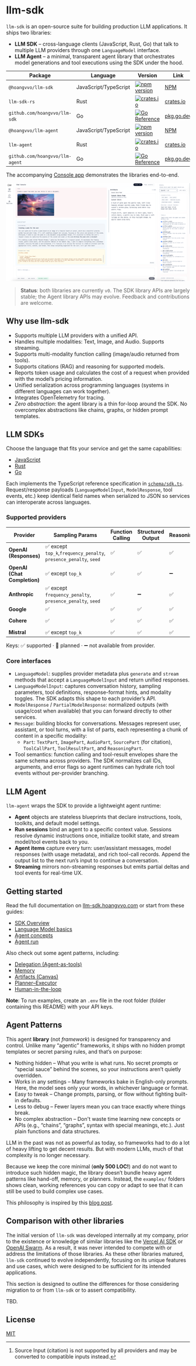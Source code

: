 # llm-sdk

`llm-sdk` is an open-source suite for building production LLM applications. It ships two libraries:

- **LLM SDK** – cross-language clients (JavaScript, Rust, Go) that talk to multiple LLM providers through one `LanguageModel` interface.
- **LLM Agent** – a minimal, transparent agent library that orchestrates model generations and tool executions using the SDK under the hood.

| Package                         | Language              | Version                                                                                                                                       | Link                                                                  |
| ------------------------------- | --------------------- | --------------------------------------------------------------------------------------------------------------------------------------------- | --------------------------------------------------------------------- |
| `@hoangvvo/llm-sdk`             | JavaScript/TypeScript | [![npm version](https://img.shields.io/npm/v/@hoangvvo/llm-sdk?style=flat-square)](https://www.npmjs.com/package/@hoangvvo/llm-sdk)           | [NPM](https://www.npmjs.com/package/@hoangvvo/llm-sdk)                |
| `llm-sdk-rs`                    | Rust                  | [![crates.io](https://img.shields.io/crates/v/llm-sdk-rs?style=flat-square)](https://crates.io/crates/llm-sdk-rs)                             | [crates.io](https://crates.io/crates/llm-sdk-rs)                      |
| `github.com/hoangvvo/llm-sdk`   | Go                    | [![Go Reference](https://pkg.go.dev/badge/github.com/hoangvvo/llm-sdk/sdk-go.svg)](https://pkg.go.dev/github.com/hoangvvo/llm-sdk/sdk-go)     | [pkg.go.dev](https://pkg.go.dev/github.com/hoangvvo/llm-sdk/sdk-go)   |
| `@hoangvvo/llm-agent`           | JavaScript/TypeScript | [![npm version](https://img.shields.io/npm/v/@hoangvvo/llm-agent?style=flat-square)](https://www.npmjs.com/package/@hoangvvo/llm-agent)       | [NPM](https://www.npmjs.com/package/@hoangvvo/llm-agent)              |
| `llm-agent`                     | Rust                  | [![crates.io](https://img.shields.io/crates/v/llm-agent?style=flat-square)](https://crates.io/crates/llm-agent)                               | [crates.io](https://crates.io/crates/llm-agent)                       |
| `github.com/hoangvvo/llm-agent` | Go                    | [![Go Reference](https://pkg.go.dev/badge/github.com/hoangvvo/llm-sdk/agent-go.svg)](https://pkg.go.dev/github.com/hoangvvo/llm-sdk/agent-go) | [pkg.go.dev](https://pkg.go.dev/github.com/hoangvvo/llm-sdk/agent-go) |

The accompanying [Console app](https://llm-sdk.hoangvvo.com/console/chat/) demonstrates the libraries end-to-end.

![Console Chat Application screenshot](./website/assets/console-chat.png)

> **Status**: both libraries are currently `v0`. The SDK library APIs are largely stable; the Agent library APIs may evolve. Feedback and contributions are welcome.

## Why use llm-sdk

- Supports multiple LLM providers with a unified API.
- Handles multiple modalities: Text, Image, and Audio. Supports streaming.
- Supports multi-modality function calling (image/audio returned from tools).
- Supports citations (RAG) and reasoning for supported models.
- Reports token usage and calculates the cost of a request when provided with the model’s pricing information.
- Unified serialization across programming languages (systems in different languages can work together).
- Integrates OpenTelemetry for tracing.
- _Zero abstraction_: the agent library is a thin for-loop around the SDK. No overcomplex abstractions like chains, graphs, or hidden prompt templates.

## LLM SDKs

Choose the language that fits your service and get the same capabilities:

- [JavaScript](./sdk-js)
- [Rust](./sdk-rust)
- [Go](./sdk-go)

Each implements the TypeScript reference specification in [`schema/sdk.ts`](./schema/sdk.ts). Request/response payloads (`LanguageModelInput`, `ModelResponse`, tool events, etc.) keep identical field names when serialized to JSON so services can interoperate across languages.

### Supported providers

| Provider                     | Sampling Params                                                   | Function Calling | Structured Output | Reasoning | Citation [^source-as-text]                                                              | Text Input | Image Input | Audio Input | Text Output | Image Output | Audio Output |
| ---------------------------- | ----------------------------------------------------------------- | ---------------- | ----------------- | --------- | --------------------------------------------------------------------------------------- | ---------- | ----------- | ----------- | ----------- | ------------ | ------------ |
| **OpenAI (Responses)**       | ✅ except `top_k`,`frequency_penalty`, `presence_penalty`, `seed` | ✅               | ✅                | ✅        | ➖                                                                                      | ✅         | ✅          | ✅          | ✅          | ✅           | ➖           |
| **OpenAI (Chat Completion)** | ✅ except `top_k`                                                 | ✅               | ✅                | ➖        | ➖                                                                                      | ✅         | ✅          | ✅          | ✅          | ➖           | ✅           |
| **Anthropic**                | ✅ except `frequency_penalty`, `presence_penalty`, `seed`         | ✅               | ➖                | ✅        | ✅ ([Search results](https://docs.claude.com/en/docs/build-with-claude/search-results)) | ✅         | ✅          | ➖          | ✅          | ➖           | ➖           |
| **Google**                   | ✅                                                                | ✅               | ✅                | ✅        | ➖                                                                                      | ✅         | ✅          | ✅          | ✅          | ✅           | ✅           |
| **Cohere**                   | ✅                                                                | ✅               | ✅                | ✅        | ✅ ([Document](https://docs.cohere.com/v2/docs/retrieval-augmented-generation-rag))     | ✅         | ✅          | ➖          | ✅          | ➖           | ➖           |
| **Mistral**                  | ✅ except `top_k`                                                 | ✅               | ✅                | ✅        | 🚧                                                                                      | ✅         | ✅          | ✅          | ✅          | ➖           | ➖           |

Keys: ✅ supported · 🚧 planned · ➖ not available from provider.

[^source-as-text]: Source Input (citation) is not supported by all providers and may be converted to compatible inputs instead.

### Core interfaces

- `LanguageModel`: supplies provider metadata plus `generate` and `stream` methods that accept a `LanguageModelInput` and return unified responses.
- `LanguageModelInput`: captures conversation history, sampling parameters, tool definitions, response-format hints, and modality toggles. The SDK adapts this shape to each provider’s API.
- `ModelResponse` / `PartialModelResponse`: normalized outputs (with usage/cost when available) that you can forward directly to other services.
- `Message`: building blocks for conversations. Messages represent user, assistant, or tool turns, with a list of parts, each representing a chunk of content in a specific modality:
  - `Part`: `TextPart`, `ImagePart`, `AudioPart`, `SourcePart` (for citation), `ToolCallPart`, `ToolResultPart`, and `ReasoningPart`.
- Tool semantics: function calling and tool-result envelopes share the same schema across providers. The SDK normalizes call IDs, arguments, and error flags so agent runtimes can hydrate rich tool events without per-provider branching.

## LLM Agent

`llm-agent` wraps the SDK to provide a lightweight agent runtime:

- **Agent** objects are stateless blueprints that declare instructions, tools, toolkits, and default model settings.
- **Run sessions** bind an agent to a specific context value. Sessions resolve dynamic instructions once, initialize toolkit state, and stream model/tool events back to you.
- **Agent items** capture every turn: user/assistant messages, model responses (with usage metadata), and rich tool-call records. Append the output list to the next run’s input to continue a conversation.
- **Streaming** mirrors non-streaming responses but emits partial deltas and tool events for real-time UX.

## Getting started

Read the full documentation on [llm-sdk.hoangvvo.com](https://llm-sdk.hoangvvo.com) or start from these guides:

- [SDK Overview](https://llm-sdk.hoangvvo.com/sdk)
- [Language Model basics](https://llm-sdk.hoangvvo.com/sdk/language-model)
- [Agent concepts](https://llm-sdk.hoangvvo.com/agent/agent)
- [Agent run](https://llm-sdk.hoangvvo.com/agent/run)

Also check out some agent patterns, including:

- [Delegation (Agent-as-tools)](https://llm-sdk.hoangvvo.com/agent/delegation)
- [Memory](https://llm-sdk.hoangvvo.com/agent/memory)
- [Artifacts (Canvas)](https://llm-sdk.hoangvvo.com/agent/artifacts)
- [Planner–Executor](https://llm-sdk.hoangvvo.com/agent/planner-executor)
- [Human-in-the-loop](https://llm-sdk.hoangvvo.com/agent/human-in-the-loop)

**Note**: To run examples, create an `.env` file in the root folder (folder containing this README) with your API keys.

## Agent Patterns

This agent **library** (not _framework_) is designed for transparency and control.
Unlike many “agentic” frameworks, it ships with no hidden prompt templates or secret parsing rules, and that’s on purpose:

- Nothing hidden – What you write is what runs. No secret prompts or “special sauce” behind the scenes, so your instructions aren’t quietly overridden.
- Works in any settings – Many frameworks bake in English-only prompts. Here, the model sees only your words, in whichever language or format.
- Easy to tweak – Change prompts, parsing, or flow without fighting built-in defaults.
- Less to debug – Fewer layers mean you can trace exactly where things break.
- No complex abstraction – Don't waste time learning new concepts or APIs (e.g., “chains”, “graphs”, syntax with special meanings, etc.). Just plain functions and data structures.

LLM in the past was not as powerful as today, so frameworks had to do a lot of heavy lifting to get decent results.
But with modern LLMs, much of that complexity is no longer necessary.

Because we keep the core minimal (**only 500 LOC!**) and do not want to introduce such hidden magic, the library doesn’t bundle heavy agent patterns like hand-off, memory, or planners.
Instead, the `examples/` folders shows clean, working references you can copy or adapt to see that it can still be used to build complex use cases.

This philosophy is inspired by this [blog post](https://hamel.dev/blog/posts/prompt/).

## Comparison with other libraries

The initial version of `llm-sdk` was developed internally at my company, prior to the existence or knowledge of similar libraries like the [Vercel AI SDK](https://github.com/vercel/ai) or [OpenAI Swarm](https://github.com/openai/swarm). As a result, it was never intended to compete with or address the limitations of those libraries. As these other libraries matured, `llm-sdk` continued to evolve independently, focusing on its unique features and use cases, which were designed to be sufficient for its intended applications.

This section is designed to outline the differences for those considering migration to or from `llm-sdk` or to assert compatibility.

TBD.

## License

[MIT](LICENSE)
